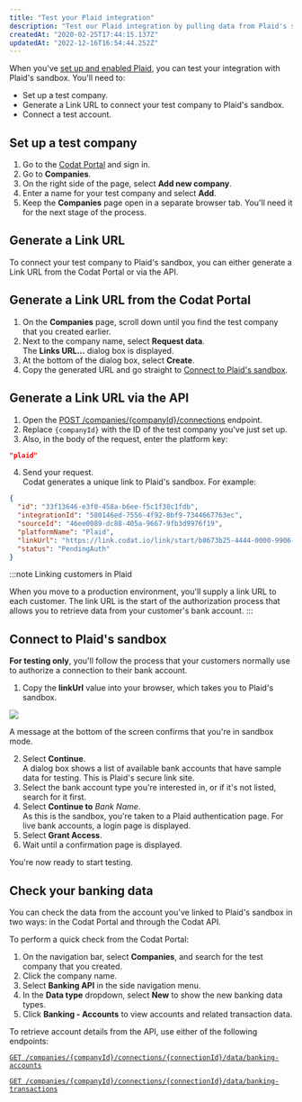 ```yaml
---
title: "Test your Plaid integration"
description: "Test our Plaid integration by pulling data from Plaid's sandbox to a test Company"
createdAt: "2020-02-25T17:44:15.137Z"
updatedAt: "2022-12-16T16:54:44.252Z"
---
```


When you've [set up and enabled Plaid](/banking-plaid-setup), you can test your integration with Plaid's sandbox. You'll need to:

- Set up a test company.
- Generate a Link URL to connect your test company to Plaid's sandbox.
- Connect a test account.

## Set up a test company

1. Go to the <a href="https://app.codat.io/login" target="_blank">Codat Portal</a> and sign in.
2. Go to **Companies**.
3. On the right side of the page, select **Add new company**.
4. Enter a name for your test company and select **Add**.
5. Keep the **Companies** page open in a separate browser tab. You'll need it for the next stage of the process.

## Generate a Link URL

To connect your test company to Plaid's sandbox, you can either generate a Link URL from the Codat Portal or via the API.

## Generate a Link URL from the Codat Portal

1. On the **Companies** page, scroll down until you find the test company that you created earlier.
2. Next to the company name, select **Request data**.  
   The **Links URL...** dialog box is displayed.
3. At the bottom of the dialog box, select **Create**.
4. Copy the generated URL and go straight to [Connect to Plaid's sandbox](/test-your-plaid-integration#section-connect-to-plaids-sandbox).

## Generate a Link URL via the API

1. Open the <a href="https://api.codat.io/swagger/index.html#/Connection/post_companies__companyId__connections" target="_blank">POST /companies/{companyId}/connections</a> endpoint.
2. Replace `{companyId}` with the ID of the test company you've just set up.
3. Also, in the body of the request, enter the platform key:

```json
"plaid"
```

4. Send your request.  
   Codat generates a unique link to Plaid's sandbox. For example:

```json
{
  "id": "33f13646-e3f0-458a-b6ee-f5c1f38c1fdb",
  "integrationId": "580146ed-7556-4f92-8bf9-7344667763ec",
  "sourceId": "46ee0089-dc88-405a-9667-9fb3d9976f19",
  "platformName": "Plaid",
  "linkUrl": "https://link.codat.io/link/start/b8673b25-4444-0000-9906-0fecbfe4d2e3/33f13646-e3f0-458a-b6ee-f5c1f38c1fdb",
  "status": "PendingAuth"
}
```

:::note Linking customers in Plaid

When you move to a production environment, you'll supply a link URL to each customer. The link URL is the start of the authorization process that allows you to retrieve data from your customer's bank account.
:::

## Connect to Plaid's sandbox

**For testing only**, you'll follow the process that your customers normally use to authorize a connection to their bank account.

1. Copy the **linkUrl** value into your browser, which takes you to Plaid's sandbox.

<img src="/img/old/e6adfea-Plaid_landing_page.png" />

A message at the bottom of the screen confirms that you're in sandbox mode.

2. Select **Continue**.  
   A dialog box shows a list of available bank accounts that have sample data for testing. This is Plaid's secure link site.
3. Select the bank account type you're interested in, or if it's not listed, search for it first.
4. Select **Continue to** _Bank Name_.  
   As this is the sandbox, you're taken to a Plaid authentication page. For live bank accounts, a login page is displayed.
5. Select **Grant Access**.
6. Wait until a confirmation page is displayed.

You're now ready to start testing.

## Check your banking data

You can check the data from the account you've linked to Plaid's sandbox in two ways: in the Codat Portal and through the Codat API.

To perform a quick check from the Codat Portal:

1. On the navigation bar, select **Companies**, and search for the test company that you created.
2. Click the company name.
3. Select **Banking API** in the side navigation menu.
4. In the **Data type** dropdown, select **New** to show the new banking data types.
5. Click **Banking - Accounts** to view accounts and related transaction data.

To retrieve account details from the API, use either of the following endpoints:

[`GET /companies/{companyId}/connections/{connectionId}/data/banking-accounts`](https://api.codat.io/swagger/index.html#/BankingAccounts/get_companies__companyId__connections__connectionId__data_banking_accounts)

[`GET /companies/{companyId}/connections/{connectionId}/data/banking-transactions`](https://api.codat.io/swagger/index.html#/BankingTransactions/get_companies__companyId__connections__connectionId__data_banking_transactions)
